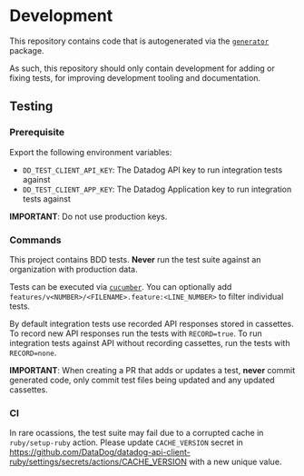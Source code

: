 
# Development

This repository contains code that is autogenerated via the [`generator`](https://github.com/DataDog/datadog-api-client-ruby/tree/master/.generator) package.

As such, this repository should only contain development for adding or fixing tests, for improving development tooling and documentation.

## Testing

### Prerequisite

Export the following environment variables:
* `DD_TEST_CLIENT_API_KEY`: The Datadog API key to run integration tests against
* `DD_TEST_CLIENT_APP_KEY`: The Datadog Application key to run integration tests against

**IMPORTANT**: Do not use production keys.

<!---
Tests can be run againts different site (EU, staging, local):
* `DD_TEST_SITE`: The base URL for test site (e.g. `datadoghq.eu`)

**NOTE**: All recorded URLs will be replaced by `datadoghq.com`. Please make sure that you do NOT leak any
any sensitive information.
--->

### Commands

This project contains BDD tests.
__Never__ run the test suite against an organization with production data.

Tests can be executed via [`cucumber`](https://cucumber.io/docs/guides/).
You can optionally add `features/v<NUMBER>/<FILENAME>.feature:<LINE_NUMBER>` to filter individual tests.

By default integration tests use recorded API responses stored in cassettes. To record new API responses run the tests with `RECORD=true`. To run integration tests against API without recording cassettes, run the tests with `RECORD=none`.

**IMPORTANT**:
When creating a PR that adds or updates a test, __never__ commit
generated code, only commit test files being updated and any updated cassettes.

### CI

In rare ocassions, the test suite may fail due to a corrupted cache in `ruby/setup-ruby` action.
Please update `CACHE_VERSION` secret in https://github.com/DataDog/datadog-api-client-ruby/settings/secrets/actions/CACHE_VERSION with a new unique value.